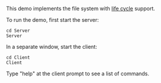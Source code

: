This demo implements the file system with [life cycle][1] support.

To run the demo, first start the server:

```
cd Server
Server
```

In a separate window, start the client:

```
cd Client
Client
```

Type "help" at the client prompt to see a list of commands.

[1]: https://doc.zeroc.com/ice/3.7/best-practices/object-life-cycle/object-life-cycle-for-the-file-system-application
